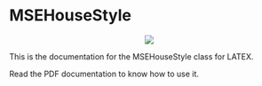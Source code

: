 # MSEHouseStyle

<p align="center">
<img src="https://user-images.githubusercontent.com/26636053/158441394-df9cb6c5-13db-454f-a5a2-ed066343ffa1.png">
</p>

This is the documentation for the MSEHouseStyle class for LATEX.

Read the PDF documentation to know how to use it.
